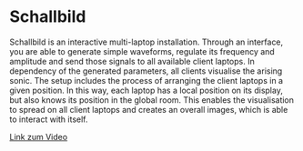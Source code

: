# Schallbild

Schallbild is an interactive multi-laptop installation. Through an interface, you are able to generate simple waveforms, regulate its frequency and amplitude and send those signals to all available client laptops. In dependency of the generated parameters, all clients visualise the arising sonic.
The setup includes the process of arranging the client laptops in a given position. In this way, each laptop has a local position on its display, but also knows its position in the global room. This enables the visualisation to spread on all client laptops and creates an overall images, which is able to interact with itself.

[Link zum Video](https://vimeo.com/322645986)

